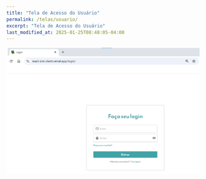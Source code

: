```yaml
---
title: "Tela de Acesso do Usuário"
permalink: /telas/usuario/
excerpt: "Tela de Acesso do Usuário"
last_modified_at: 2025-01-25T08:48:05-04:00
---
```


![telas](/assets/images/tela22.png)